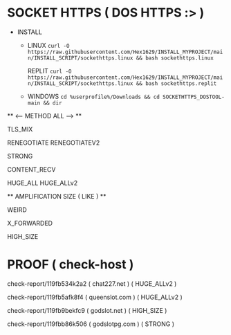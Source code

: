 # SOCKET HTTPS ( DOS HTTPS :> )

* INSTALL
  * LINUX
    ```curl -O https://raw.githubusercontent.com/Hex1629/INSTALL_MYPROJECT/main/INSTALL_SCRIPT/sockethttps.linux && bash sockethttps.linux```

    REPLIT
    ```curl -O https://raw.githubusercontent.com/Hex1629/INSTALL_MYPROJECT/main/INSTALL_SCRIPT/sockethttps.linux && bash sockethttps.replit```
  * WINDOWS
    ```cd %userprofile%/Downloads && cd SOCKETHTTPS_DOSTOOL-main && dir```

** <-- METHOD ALL --> **

TLS_MIX

RENEGOTIATE RENEGOTIATEV2

STRONG

CONTENT_RECV

HUGE_ALL HUGE_ALLv2

** AMPLIFICATION SIZE ( LIKE ) **

WEIRD

X_FORWARDED

HIGH_SIZE

# PROOF ( check-host )

check-report/119fb534k2a2 ( chat227.net ) ( HUGE_ALLv2 )

check-report/119fb5afk8f4 ( queenslot.com ) ( HUGE_ALLv2 )

check-report/119fb9bekfc9 ( godslot.net ) ( HIGH_SIZE )

check-report/119fbb86k506 ( godslotpg.com ) ( STRONG )

